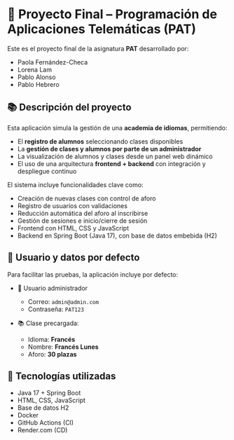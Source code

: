 # 📘 Proyecto Final – Programación de Aplicaciones Telemáticas (PAT)

Este es el proyecto final de la asignatura **PAT** desarrollado por:

- Paola Fernández-Checa
- Lorena Lam
- Pablo Alonso
- Pablo Hebrero

## 📚 Descripción del proyecto

Esta aplicación simula la gestión de una **academia de idiomas**, permitiendo:

- El **registro de alumnos** seleccionando clases disponibles
- La **gestión de clases y alumnos por parte de un administrador**
- La visualización de alumnos y clases desde un panel web dinámico
- El uso de una arquitectura **frontend + backend** con integración y despliegue continuo

El sistema incluye funcionalidades clave como:

- Creación de nuevas clases con control de aforo
- Registro de usuarios con validaciones
- Reducción automática del aforo al inscribirse
- Gestión de sesiones e inicio/cierre de sesión
- Frontend con HTML, CSS y JavaScript
- Backend en Spring Boot (Java 17), con base de datos embebida (H2)

## 🧪 Usuario y datos por defecto

Para facilitar las pruebas, la aplicación incluye por defecto:

- 👤 Usuario administrador
    - Correo: `admin@admin.com`
    - Contraseña: `PAT123`

- 📚 Clase precargada:
    - Idioma: **Francés**
    - Nombre: **Francés Lunes**
    - Aforo: **30 plazas**

## 🚀 Tecnologías utilizadas

- Java 17 + Spring Boot
- HTML, CSS, JavaScript
- Base de datos H2
- Docker
- GitHub Actions (CI)
- Render.com (CD)